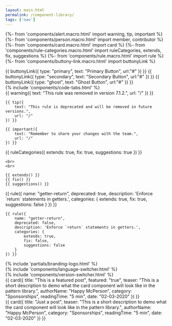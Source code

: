 ```yaml
---
layout: main.html
permalink: /component-library/
tags: ['nav']
---
```



{%- from 'components/alert.macro.html' import warning, tip, important %}
{%- from 'components/person.macro.html' import member, contributor %}
{%- from 'components/card.macro.html' import card %}
{%- from 'components/rule-categories.macro.html' import ruleCategories, extends, fix, suggestions %}
{%- from 'components/rule.macro.html' import rule %}
{%- from 'components/buttony-link.macro.html' import buttonyLink %}


<div class="content-container">
    {{ buttonyLink({ type: "primary", text: "Primary Button", url:"#" }) }}
    {{ buttonyLink({ type: "secondary", text: "Secondary Button", url:"#" }) }}
    {{ buttonyLink({ type: "ghost", text: "Ghost Button", url:"#" }) }}
</div>

<div class="content-container">
    {% include 'components/code-tabs.html' %}
</div>

<div class="content-container">
    {{ warning({
        text: "This rule was removed in version 7.1.2.",
        url: "/"
    }) }}

    {{ tip({
        text: "This rule is deprecated and will be removed in future versions.",
        url: "/"
    }) }}

    {{ important({
        text: "Remember to share your changes with the team.",
        url: "/"
    }) }}
</div>

<div class="content-container">
    {{ ruleCategories({
        extends: true,
        fix: true,
        suggestions: true
    }) }}

    <br>
    <br>

    {{ extends() }}
    {{ fix() }}
    {{ suggestions() }}
</div>

<div class="content-container">
    {{ rule({
        name: "getter-return",
        deprecated: true,
        description: 'Enforce `return` statements in getters.',
        categories: {
            extends: true,
            fix: true,
            suggestions: false
        }
    }) }}

    {{ rule({
        name: "getter-return",
        deprecated: false,
        description: 'Enforce `return` statements in getters.',
        categories: {
            extends: true,
            fix: false,
            suggestions: false
        }
    }) }}
</div>

<div class="content-container">
    {% include 'partials/branding-logo.html' %}
</div>

<div class="content-container">
    {% include 'components/language-switcher.html' %}
</div>

<div class="content-container">
    {% include 'components/version-switcher.html' %}
</div>

<div class="content-container">
    {{ card({
        title: "This is a featured post",
        featured: "true",
        teaser: "This is a short description to demo what the card component will look like in the pattern library.",
        authorName: "Happy McPerson",
        category: "Sponsorships",
        readingTime: "5 min",
        date: "02-03-2020"
    }) }}
</div>

<div class="content-container">
    {{ card({
        title: "Just a post",
        teaser: "This is a short description to demo what the card component will look like in the pattern library.",
        authorName: "Happy McPerson",
        category: "Sponsorships",
        readingTime: "5 min",
        date: "02-03-2020"
    }) }}
</div>


<script src="{{ '/assets/js/tabs.js' | url }}"></script>
